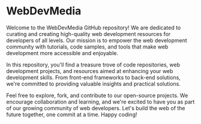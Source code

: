 # WebDevMedia
Welcome to the WebDevMedia GitHub repository! We are dedicated to curating and creating high-quality web development resources for developers of all levels. Our mission is to empower the web development community with tutorials, code samples, and tools that make web development more accessible and enjoyable.

In this repository, you'll find a treasure trove of code repositories, web development projects, and resources aimed at enhancing your web development skills. From front-end frameworks to back-end solutions, we're committed to providing valuable insights and practical solutions.

Feel free to explore, fork, and contribute to our open-source projects. We encourage collaboration and learning, and we're excited to have you as part of our growing community of web developers. Let's build the web of the future together, one commit at a time. Happy coding!
